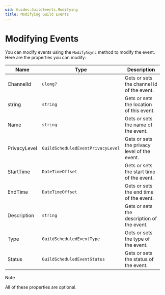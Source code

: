 ```yaml
---
uid: Guides.GuildEvents.Modifying
title: Modifying Guild Events
---
```


# Modifying Events

You can modify events using the `ModifyAsync` method to modify the event. Here are the properties you can modify:

| Name         | Type                              | Description                                  |
| ------------ | --------------------------------- | -------------------------------------------- |
| ChannelId    | `ulong?`                          | Gets or sets the channel id of the event.    |
| string       | `string`                          | Gets or sets the location of this event.     |
| Name         | `string`                          | Gets or sets the name of the event.          |
| PrivacyLevel | `GuildScheduledEventPrivacyLevel` | Gets or sets the privacy level of the event. |
| StartTime    | `DateTimeOffset`                  | Gets or sets the start time of the event.    |
| EndTime      | `DateTimeOffset`                  | Gets or sets the end time of the event.      |
| Description  | `string`                          | Gets or sets the description of the event.   |
| Type         | `GuildScheduledEventType`         | Gets or sets the type of the event.          |
| Status       | `GuildScheduledEventStatus`       | Gets or sets the status of the event.        |

> [!NOTE]
> All of these properties are optional.
